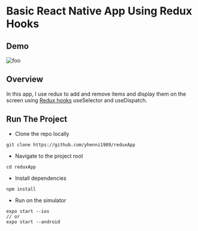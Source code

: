 # Basic React Native App Using Redux Hooks

## Demo

![foo](https://user-images.githubusercontent.com/26605247/71327483-dd39c580-2500-11ea-881f-68efde132e2d.gif)

## Overview

In this app, I use redux to add and remove items and display them on the screen using [Redux hooks](https://react-redux.js.org/next/api/hooks) useSelector and useDispatch.

## Run The Project

* Clone the repo locally

```
git clone https://github.com/yhenni1989/reduxApp
```

* Navigate to the project root

```
cd reduxApp
```

* Install dependencies

```
npm install
```

* Run on the simulator

``` 
expo start --ios 
// or 
expo start --android
```

